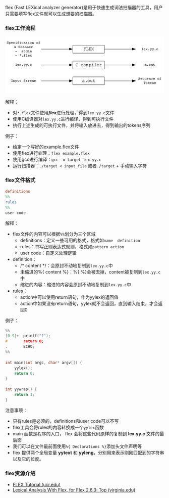 ---
---

flex (Fast LEXical analyzer generator)是用于快速生成词法扫描器的工具，用户只需要填写flex文件就可以生成想要的扫描器。

### flex工作流程

![](/assets/images/flex工作流程.png)

解释：
- 对`*.flex`文件使用***flex***进行处理，得到`lex.yy.c`文件
- 使用C编译器对`lex.yy.c`进行编译，得到可执行文件
- 执行上述生成的可执行文件，并将输入放进去，得到输出的tokens序列

例子：
- 给定一个写好的example.flex文件
- 使用flex进行处理：`flex example.flex`
- 使用gcc进行编译：`gcc -o target lex.yy.c`
- 运行扫描器：`./target < input_file` 或者`./target` + 手动输入字符

### flex文件格式

```flex
definitions  
%%  
rules  
%%  
user code
```

解释：
- flex文件的内容可以根据`%%`划分为三个区域
	- definitions：定义一些可用的格式，格式如`name  definition`
	- rules：书写正则表达式规则，格式如`pattern action`
	- user code：自定义处理逻辑
- definition：
	- /* content \*/：会原封不动地复制到`lex.yy.c`中
	- 未缩进的%{ content %}：%{ %}会被去掉，content被复制到`lex.yy.c`中
	- 缩进的内容：缩进的内容会原封不动地复制到`lex.yy.c`中
- rules：
	- action中可以使用return语句，作为yylex的返回值
	- action中如果没有return语句，yylex就不会返回，直到输入结束，才会返回0

例子：
```cpp
%%
[0-9]+  printf("?");
#       return 0;
.       ECHO;
%%

int main(int argc, char* argv[]) {
    yylex();
    return 0;
}

int yywrap() { 
    return 1;
}
```

注意事项：
- 只有rules是必须的，definitions和user  code可以不写
- flex工具会将rules的内容转换成一个`yylex`函数
- main 函数是程序的入口， flex 会将这些代码原样的复制到 **lex.yy.c** 文件的最后面
- 我们可以在文件最前面使用`%{ Declarations %}`添加头文件声明等
- flex 提供两个全局变量 **yytext** 和 **yyleng**，分别用来表示刚刚匹配到的字符串以及它的长度。



### flex资源介绍
- [FLEX Tutorial (ucr.edu)](http://alumni.cs.ucr.edu/~lgao/teaching/flex.html)
- [Lexical Analysis With Flex, for Flex 2.6.3: Top (virginia.edu)](https://www.cs.virginia.edu/~cr4bd/flex-manual/index.html#SEC_Contents)